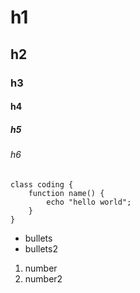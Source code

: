 # h1
## h2
### h3
#### h4
##### h5
###### h6
```
class coding {
    function name() {
        echo "hello world";
    }
}
```

- bullets
- bullets2

1. number
2. number2